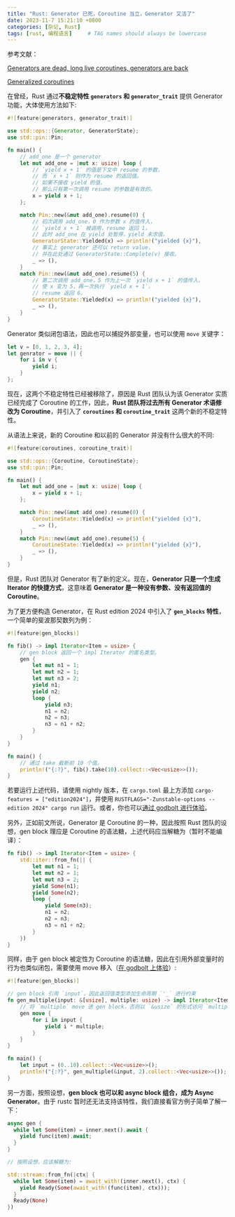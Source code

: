 ```yaml
---
title: "Rust: Generator 已死，Coroutine 当立，Generator 又活了"
date: 2023-11-7 15:21:10 +0800
categories: [杂记, Rust]
tags: [rust, 编程语言]     # TAG names should always be lowercase
---
```


参考文献：

[Generators are dead, long live coroutines, generators are back](https://blog.rust-lang.org/inside-rust/2023/10/23/coroutines.html)

[Generalized coroutines](https://lang-team.rust-lang.org/design_notes/general_coroutines.html)

在曾经，Rust 通过**不稳定特性 `generators` 和 `generator_trait`** 提供 Generator 功能，大体使用方法如下:

```rust
#![feature(generators, generator_trait)]

use std::ops::{Generator, GeneratorState};
use std::pin::Pin;

fn main() {
    // add_one 是一个 generator
    let mut add_one = |mut x: usize| loop {
        // `yield x + 1` 的值是下文中 resume 的参数，
        // 而 `x + 1` 则作为 resume 的返回值。
        // 如果不接收 yield 的值，
        // 那么只有第一次调用 resume 的参数是有效的。
        x = yield x + 1;
    };

    match Pin::new(&mut add_one).resume(0) {
        // 初次调用 add_one，0 作为参数 x 的值传入，
        // `yield x + 1` 被调用，resume 返回 1，
        // 此时 add_one 在 yield 处暂停，yield 未求值。
        GeneratorState::Yielded(x) => println!("yielded {x}"),
        // 事实上 generator 还可以 return value，
        // 并在此处通过 GeneratorState::Complete(v) 接收。
        _ => (),
    }
    match Pin::new(&mut add_one).resume(5) {
        // 第二次调用 add_one，5 作为上一次 `yield x + 1` 的值传入，
        // 使 x 变为 5，再一次执行 `yield x + 1`，
        // resume 返回 6。
        GeneratorState::Yielded(x) => println!("yielded {x}"),
        _ => (),
    }
}
```

Generator 类似闭包语法，因此也可以捕捉外部变量，也可以使用 `move` 关键字：

```rust
let v = [0, 1, 2, 3, 4];
let genrator = move || {
    for i in v {
        yield i;
    }
};
```

现在，这两个不稳定特性已经被移除了，原因是 Rust 团队认为该 Generator 实质已经完成了 Coroutine 的工作，因此，**Rust 团队将过去所有 Generator 术语修改为 Coroutine**，并引入了 **`coroutines` 和 `coroutine_trait`** 这两个新的不稳定特性。

从语法上来说，新的 Coroutine 和以前的 Generator 并没有什么很大的不同:

```rust
#![feature(coroutines, coroutine_trait)]

use std::ops::{Coroutine, CoroutineState};
use std::pin::Pin;

fn main() {
    let mut add_one = |mut x: usize| loop {
        x = yield x + 1;
    };

    match Pin::new(&mut add_one).resume(0) {
        CoroutineState::Yielded(x) => println!("yielded {x}"),
        _ => (),
    }
    match Pin::new(&mut add_one).resume(5) {
        CoroutineState::Yielded(x) => println!("yielded {x}"),
        _ => (),
    }
}
```

但是，Rust 团队对 Generator 有了新的定义。现在，**Generator 只是一个生成 Iterator 的快捷方式**，这意味着 **Generator 是一种没有参数、没有返回值的 Coroutine**。

为了更方便构造 Generator，在 Rust edition 2024 中引入了 **`gen_blocks` 特性**，一个简单的斐波那契数列为例：

```rust
#![feature(gen_blocks)]

fn fib() -> impl Iterator<Item = usize> {
    // gen block 返回一个 impl Iterator 的匿名类型。
    gen {
        let mut n1 = 1;
        let mut n2 = 1;
        let mut n3 = 2;
        yield n1;
        yield n2;
        loop {
            yield n3;
            n1 = n2;
            n2 = n3;
            n3 = n1 + n2;
        }
    }
}

fn main() {
    // 通过 take 截断前 10 个值。
    println!("{:?}", fib().take(10).collect::<Vec<usize>>());
}
```

若要运行上述代码，请使用 nightly 版本，在 `cargo.toml` 最上方添加 `cargo-features = ["edition2024"]`，并使用 `RUSTFLAGS="-Zunstable-options --edition 2024" cargo run` 运行。或者，你也可以[通过 godbolt 进行体验](https://godbolt.org/#g:!((g:!((g:!((h:codeEditor,i:(filename:'1',fontScale:12,fontUsePx:'0',j:1,lang:rust,selection:(endColumn:2,endLineNumber:21,positionColumn:2,positionLineNumber:21,selectionStartColumn:2,selectionStartLineNumber:21,startColumn:2,startLineNumber:21),source:'%23!!%5Bfeature(gen_blocks)%5D%0A%0Afn+fib()+-%3E+impl+Iterator%3CItem%3Dusize%3E+%7B%0A++++gen+%7B%0A++++++++let+mut+n1+%3D+1%3B%0A++++++++let+mut+n2+%3D+1%3B%0A++++++++let+mut+n3+%3D+2%3B%0A++++++++yield+n1%3B%0A++++++++yield+n2%3B%0A++++++++loop+%7B%0A++++++++++++yield+n3%3B%0A++++++++++++n1+%3D+n2%3B%0A++++++++++++n2+%3D+n3%3B%0A++++++++++++n3+%3D+n1+%2B+n2%3B%0A++++++++%7D%0A++++%7D%0A%7D%0A%0Apub+fn+main()+%7B%0A++++println!!(%22%7B:%3F%7D%22,+fib().take(10).collect::%3CVec%3Cusize%3E%3E())%3B%0A%7D'),l:'5',n:'0',o:'Rust+source+%231',t:'0')),k:48.5781990521327,l:'4',n:'0',o:'',s:0,t:'0'),(g:!((g:!((h:compiler,i:(compiler:nightly,deviceViewOpen:'1',filters:(b:'0',binary:'1',binaryObject:'1',commentOnly:'0',debugCalls:'1',demangle:'0',directives:'0',execute:'0',intel:'0',libraryCode:'1',trim:'1'),flagsViewOpen:'1',fontScale:14,fontUsePx:'0',j:1,lang:rust,libs:!(),options:'-Zunstable-options+--edition+2024',overrides:!(),selection:(endColumn:1,endLineNumber:1,positionColumn:1,positionLineNumber:1,selectionStartColumn:1,selectionStartLineNumber:1,startColumn:1,startLineNumber:1),source:1),l:'5',n:'0',o:'+rustc+nightly+(Editor+%231)',t:'0')),header:(),l:'4',m:50,n:'0',o:'',s:0,t:'0'),(g:!((h:output,i:(editorid:1,fontScale:14,fontUsePx:'0',j:1,wrap:'1'),l:'5',n:'0',o:'Output+of+rustc+nightly+(Compiler+%231)',t:'0')),k:50,l:'4',m:50,n:'0',o:'',s:0,t:'0')),k:51.421800947867304,l:'3',n:'0',o:'',t:'0')),l:'2',n:'0',o:'',t:'0')),version:4)。

另外，正如前文所说，Generator 是 Coroutine 的一种，因此按照 Rust 团队的设想，gen block 理应是 Coroutine 的语法糖，上述代码应当解糖为（暂时不能编译）：

```rust
fn fib() -> impl Iterator<Item = usize> {
    std::iter::from_fn(|| {
        let mut n1 = 1;
        let mut n2 = 1;
        let mut n3 = 2;
        yield Some(n1);
        yield Some(n2);
        loop {
            yield Some(n3);
            n1 = n2;
            n2 = n3;
            n3 = n1 + n2;
        }
    })
}
```

同样，由于 gen block 被定性为 Coroutine 的语法糖，因此在引用外部变量时的行为也类似闭包，需要使用 move 移入（[在 godbolt 上体验](https://godbolt.org/#g:!((g:!((g:!((h:codeEditor,i:(filename:'1',fontScale:12,fontUsePx:'0',j:1,lang:rust,selection:(endColumn:73,endLineNumber:3,positionColumn:73,positionLineNumber:3,selectionStartColumn:73,selectionStartLineNumber:3,startColumn:73,startLineNumber:3),source:'%23!!%5Bfeature(gen_blocks)%5D%0A%0Afn+gen_multiple(input:+%26%5Busize%5D,+multiple:+usize)+-%3E+impl+Iterator%3CItem+%3D+usize%3E+%2B+!'_+%7B%0A++++gen+move+%7B%0A++++++++for+i+in+input+%7B%0A++++++++++++yield+i+*+multiple%3B%0A++++++++%7D%0A++++%7D%0A%7D%0A%0Apub+fn+main()+%7B%0A++++let+input+%3D+(0..10).collect::%3CVec%3Cusize%3E%3E()%3B%0A++++println!!(%22%7B:%3F%7D%22,+gen_multiple(%26input,+2).collect::%3CVec%3Cusize%3E%3E())%3B%0A%7D'),l:'5',n:'0',o:'Rust+source+%231',t:'0')),k:48.5781990521327,l:'4',n:'0',o:'',s:0,t:'0'),(g:!((g:!((h:compiler,i:(compiler:nightly,deviceViewOpen:'1',filters:(b:'0',binary:'1',binaryObject:'1',commentOnly:'0',debugCalls:'1',demangle:'0',directives:'0',execute:'0',intel:'0',libraryCode:'1',trim:'1'),flagsViewOpen:'1',fontScale:14,fontUsePx:'0',j:1,lang:rust,libs:!(),options:'-Zunstable-options+--edition+2024',overrides:!(),selection:(endColumn:1,endLineNumber:1,positionColumn:1,positionLineNumber:1,selectionStartColumn:1,selectionStartLineNumber:1,startColumn:1,startLineNumber:1),source:1),l:'5',n:'0',o:'+rustc+nightly+(Editor+%231)',t:'0')),header:(),l:'4',m:50,n:'0',o:'',s:0,t:'0'),(g:!((h:output,i:(editorid:1,fontScale:14,fontUsePx:'0',j:1,wrap:'1'),l:'5',n:'0',o:'Output+of+rustc+nightly+(Compiler+%231)',t:'0')),k:50,l:'4',m:50,n:'0',o:'',s:0,t:'0')),k:51.421800947867304,l:'3',n:'0',o:'',t:'0')),l:'2',n:'0',o:'',t:'0')),version:4)）:

```rust
#![feature(gen_blocks)]

// gen block 引用 `input`，因此返回值类型添加生命周期 `'_` 进行约束
fn gen_multiple(input: &[usize], multiple: usize) -> impl Iterator<Item = usize> + '_ {
    // 将 `multiple` move 进 gen block，否则以 `&usize` 的形式访问 `multiple`
    gen move {
        for i in input {
            yield i * multiple;
        }
    }
}

fn main() {
    let input = (0..10).collect::<Vec<usize>>();
    println!("{:?}", gen_multiple(&input, 2).collect::<Vec<usize>>());
}
```

另一方面，按照设想，**gen block 也可以和 async block 组合，成为 Async Generator**。由于 rustc 暂时还无法支持该特性，我们直接看官方例子简单了解一下：

```rust
async gen {
  while let Some(item) = inner.next().await {
    yield func(item).await;
  }
}

// 按照设想，应该解糖为:

std::stream::from_fn(|ctx| {
  while let Some(item) = await_with!(inner.next(), ctx) {
    yield Ready(Some(await_with!(func(item), ctx)));
  }
  Ready(None)
})
```
